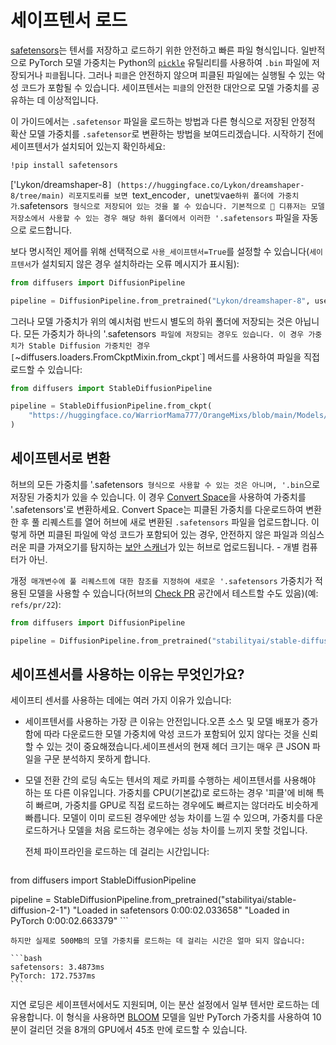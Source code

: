 # 세이프텐서 로드

[safetensors](https://github.com/huggingface/safetensors)는 텐서를 저장하고 로드하기 위한 안전하고 빠른 파일 형식입니다. 일반적으로 PyTorch 모델 가중치는 Python의 [`pickle`](https://docs.python.org/3/library/pickle.html) 유틸리티를 사용하여 `.bin` 파일에 저장되거나 `피클`됩니다. 그러나 `피클`은 안전하지 않으며 피클된 파일에는 실행될 수 있는 악성 코드가 포함될 수 있습니다. 세이프텐서는 `피클`의 안전한 대안으로 모델 가중치를 공유하는 데 이상적입니다.

이 가이드에서는 `.safetensor` 파일을 로드하는 방법과 다른 형식으로 저장된 안정적 확산 모델 가중치를 `.safetensor`로 변환하는 방법을 보여드리겠습니다. 시작하기 전에 세이프텐서가 설치되어 있는지 확인하세요:

```bash
!pip install safetensors
```

['Lykon/dreamshaper-8`] (https://huggingface.co/Lykon/dreamshaper-8/tree/main) 리포지토리를 보면 `text_encoder`, `unet` 및 `vae` 하위 폴더에 가중치가 `.safetensors` 형식으로 저장되어 있는 것을 볼 수 있습니다. 기본적으로 🤗 디퓨저는 모델 저장소에서 사용할 수 있는 경우 해당 하위 폴더에서 이러한 '.safetensors` 파일을 자동으로 로드합니다.

보다 명시적인 제어를 위해 선택적으로 `사용_세이프텐서=True`를 설정할 수 있습니다(`세이프텐서`가 설치되지 않은 경우 설치하라는 오류 메시지가 표시됨):

```py
from diffusers import DiffusionPipeline

pipeline = DiffusionPipeline.from_pretrained("Lykon/dreamshaper-8", use_safetensors=True)
```

그러나 모델 가중치가 위의 예시처럼 반드시 별도의 하위 폴더에 저장되는 것은 아닙니다. 모든 가중치가 하나의 '.safetensors` 파일에 저장되는 경우도 있습니다. 이 경우 가중치가 Stable Diffusion 가중치인 경우 [`~diffusers.loaders.FromCkptMixin.from_ckpt`] 메서드를 사용하여 파일을 직접 로드할 수 있습니다:

```py
from diffusers import StableDiffusionPipeline

pipeline = StableDiffusionPipeline.from_ckpt(
    "https://huggingface.co/WarriorMama777/OrangeMixs/blob/main/Models/AbyssOrangeMix/AbyssOrangeMix.safetensors"
)
```

## 세이프텐서로 변환

허브의 모든 가중치를 '.safetensors` 형식으로 사용할 수 있는 것은 아니며, '.bin`으로 저장된 가중치가 있을 수 있습니다. 이 경우 [Convert Space](https://huggingface.co/spaces/diffusers/convert)을 사용하여 가중치를 '.safetensors'로 변환하세요. Convert Space는 피클된 가중치를 다운로드하여 변환한 후 풀 리퀘스트를 열어 허브에 새로 변환된 `.safetensors` 파일을 업로드합니다. 이렇게 하면 피클된 파일에 악성 코드가 포함되어 있는 경우, 안전하지 않은 파일과 의심스러운 피클 가져오기를 탐지하는 [보안 스캐너](https://huggingface.co/docs/hub/security-pickle#hubs-security-scanner)가 있는 허브로 업로드됩니다. - 개별 컴퓨터가 아닌.

개정` 매개변수에 풀 리퀘스트에 대한 참조를 지정하여 새로운 '.safetensors` 가중치가 적용된 모델을 사용할 수 있습니다(허브의 [Check PR](https://huggingface.co/spaces/diffusers/check_pr) 공간에서 테스트할 수도 있음)(예: `refs/pr/22`):

```py
from diffusers import DiffusionPipeline

pipeline = DiffusionPipeline.from_pretrained("stabilityai/stable-diffusion-2-1", revision="refs/pr/22")
```

## 세이프센서를 사용하는 이유는 무엇인가요?

세이프티 센서를 사용하는 데에는 여러 가지 이유가 있습니다:

- 세이프텐서를 사용하는 가장 큰 이유는 안전입니다.오픈 소스 및 모델 배포가 증가함에 따라 다운로드한 모델 가중치에 악성 코드가 포함되어 있지 않다는 것을 신뢰할 수 있는 것이 중요해졌습니다.세이프센서의 현재 헤더 크기는 매우 큰 JSON 파일을 구문 분석하지 못하게 합니다.
- 모델 전환 간의 로딩 속도는 텐서의 제로 카피를 수행하는 세이프텐서를 사용해야 하는 또 다른 이유입니다. 가중치를 CPU(기본값)로 로드하는 경우 '피클'에 비해 특히 빠르며, 가중치를 GPU로 직접 로드하는 경우에도 빠르지는 않더라도 비슷하게 빠릅니다. 모델이 이미 로드된 경우에만 성능 차이를 느낄 수 있으며, 가중치를 다운로드하거나 모델을 처음 로드하는 경우에는 성능 차이를 느끼지 못할 것입니다.

	전체 파이프라인을 로드하는 데 걸리는 시간입니다:

	```py
 from diffusers import StableDiffusionPipeline

 pipeline = StableDiffusionPipeline.from_pretrained("stabilityai/stable-diffusion-2-1")
 "Loaded in safetensors 0:00:02.033658"
 "Loaded in PyTorch 0:00:02.663379"
	```

	하지만 실제로 500MB의 모델 가중치를 로드하는 데 걸리는 시간은 얼마 되지 않습니다:

	```bash
	safetensors: 3.4873ms
	PyTorch: 172.7537ms
	```

지연 로딩은 세이프텐서에서도 지원되며, 이는 분산 설정에서 일부 텐서만 로드하는 데 유용합니다. 이 형식을 사용하면 [BLOOM](https://huggingface.co/bigscience/bloom) 모델을 일반 PyTorch 가중치를 사용하여 10분이 걸리던 것을 8개의 GPU에서 45초 만에 로드할 수 있습니다.
